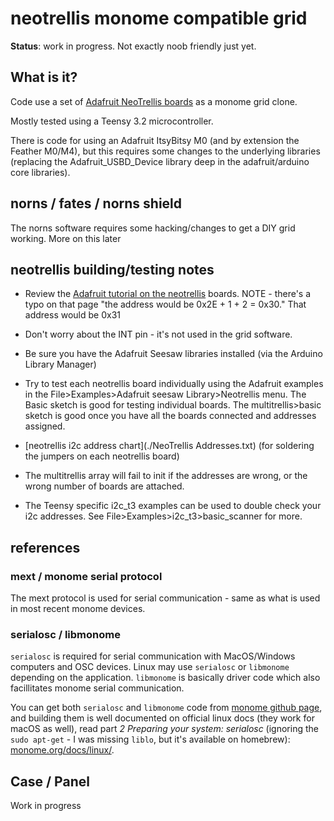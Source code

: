 # neotrellis monome compatible grid

**Status**: work in progress. Not exactly noob friendly just yet.

## What is it?

Code use a set of [Adafruit NeoTrellis boards](https://www.adafruit.com/product/3954) as a monome grid clone.

Mostly tested using a Teensy 3.2 microcontroller. 

There is code for using an Adafruit ItsyBitsy M0 (and by extension the Feather M0/M4), but this requires some changes to the underlying libraries (replacing the Adafruit_USBD_Device library deep in the adafruit/arduino core libraries).


## norns / fates / norns shield

The norns software requires some hacking/changes to get a DIY grid working. More on this later

## neotrellis building/testing notes

* Review the [Adafruit tutorial on the neotrellis](https://learn.adafruit.com/adafruit-neotrellis/arduino-code) boards. NOTE - there's a typo on that page "the address would be 0x2E + 1 + 2 = 0x30." That address would be 0x31

* Don't worry about the INT pin - it's not used in the grid software.

* Be sure you have the Adafruit Seesaw libraries installed (via the Arduino Library Manager)

* Try to test each neotrellis board individually using the Adafruit examples in the File>Examples>Adafruit seesaw Library>Neotrellis menu. The Basic sketch is good for testing individual boards. The multitrellis>basic sketch is good once you have all the boards connected and addresses assigned.

* [neotrellis i2c address chart](./NeoTrellis Addresses.txt) (for soldering the jumpers on each neotrellis board)

* The multitrellis array will fail to init if the addresses are wrong, or the wrong number of boards are attached.

* The Teensy specific i2c_t3 examples can be used to double check your i2c addresses. See File>Examples>i2c_t3>basic_scanner for more.

## references

### mext / monome serial protocol

The mext protocol is used for serial communication - same as what is used in most recent monome devices.

### serialosc / libmonome

`serialosc` is required for serial communication with MacOS/Windows computers and OSC devices. Linux may use `serialosc` or `libmonome` depending on the application. `libmonome` is basically driver code which also facillitates monome serial communication.

You can get both `serialosc` and `libmonome` code from [monome github page](https://github.com/monome), and building them is well documented on official linux docs (they work for macOS as well), read part *2 Preparing your system: serialosc* (ignoring the `sudo apt-get` - I was missing `liblo`, but it's available on homebrew): [monome.org/docs/linux/](https://monome.org/docs/linux/).


## Case / Panel

Work in progress